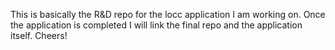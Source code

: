 This is basically the R&D repo for the locc application I am working on. Once the application is completed I will link the final repo and the application itself.
Cheers!
